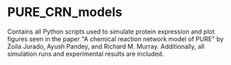 # PURE_CRN_models
Contains all Python scripts used to simulate protein expression and plot figures seen in the paper "A chemical reaction network model of PURE" by Zoila Jurado, Ayush Pandey, and Richard M. Murray. Additionally, all simulation runs and experimental results are included.
